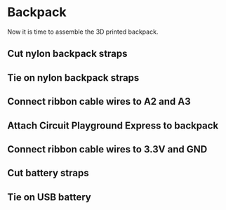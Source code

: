 # Backpack

Now it is time to assemble the 3D printed backpack.

## Cut nylon backpack straps

## Tie on nylon backpack straps

## Connect ribbon cable wires to A2 and A3

## Attach Circuit Playground Express to backpack

## Connect ribbon cable wires to 3.3V and GND

## Cut battery straps

## Tie on USB battery
